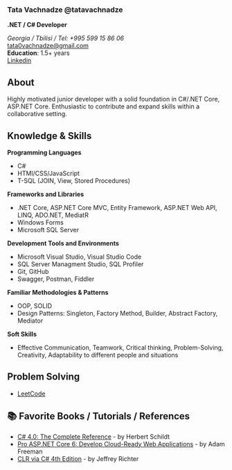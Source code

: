 ### Tata Vachnadze @tatavachnadze
**.NET / C# Developer**

*Georgia / Tbilisi / Tel: +995 599 15 86 06*<br/>
tata0vachnadze@gmail.com<br/>
**Education**: 1.5+ years<br/>
[Linkedin](https://www.linkedin.com/in/tata-vachnadze-34226717b/)

## About
Highly motivated junior developer with a solid foundation in C#/.NET Core, ASP.NET Core. Enthusiastic to contribute and expand skills within a collaborative setting.

## Knowledge & Skills

**Programming Languages**
- C#
- HTMl/CSS/JavaScript
- T-SQL (JOIN, View, Stored Procedures)

**Frameworks and Libraries**
- .NET Core, ASP.NET Core MVC, Entity Framework, ASP.NET Web API, LINQ, ADO.NET, MediatR
- Windows Forms
- Microsoft SQL Server

**Development Tools and Environments**
- Microsoft Visual Studio, Visual Studio Code
- SQL Server Managment Studio, SQL Profiler
- Git, GitHub
- Swagger, Postman, Fiddler

**Familiar Methodologies & Patterns** 
- OOP, SOLID
- Design Patterns: Singleton, Factory Method, Builder, Abstract Factory, Mediator

**Soft Skills**
- Effective Communication, Teamwork, Critical thinking, Problem-Solving, Creativity, Adaptability to different people and situations


## Problem Solving
- [LeetCode](https://leetcode.com/tatavachnadze/)

## 📚 Favorite Books / Tutorials / References
  - [C# 4.0: The Complete Reference](https://www.amazon.com/4-0-Complete-Reference-Herbert-Schildt/dp/007174116X) - by Herbert Schildt<br/>
  - [Pro ASP.NET Core 6: Develop Cloud-Ready Web Applications](https://www.amazon.com/Pro-ASP-NET-Core-Cloud-Ready-Applications/dp/1484279565) - by Adam Freeman<br/>
  - [CLR via C# 4th Edition](https://www.microsoftpressstore.com/store/clr-via-c-sharp-9780735667457) - by Jeffrey Richter



<!--
**tatavachnadze/tatavachnadze** is a ✨ _special_ ✨ repository because its `README.md` (this file) appears on your GitHub profile.

Here are some ideas to get you started:

- 🔭 I’m currently working on ...
- 🌱 I’m currently learning ...
- 👯 I’m looking to collaborate on ...
- 🤔 I’m looking for help with ...
- 💬 Ask me about ...
- 📫 How to reach me: ...
- 😄 Pronouns: ...
- ⚡ Fun fact: ...
-->
